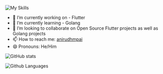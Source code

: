 ![My Skills](https://skillicons.dev/icons?i=flutter,go,dart,java,kotlin,angular,mongodb,postgres,php)
- 🔭 I’m currently working on - Flutter
- 🌱 I’m currently learning - Golang
- 👯 I’m looking to collaborate on Open Source Flutter projects as well as Golang projects
- 📫 How to reach me: 
  [anirudhmpai](https://in.linkedin.com/in/anirudhmpai)
- 😄 Pronouns: He/Him

![GitHub stats](https://github-readme-stats.vercel.app/api?username=anirudhmpai&show_icons=true&theme=tokyonight)

![Github Languages](https://github-readme-stats.vercel.app/api/top-langs/?username=anirudhmpai)

<!--
**anirudhmpai/anirudhmpai** is a ✨ _special_ ✨ repository because its `README.md` (this file) appears on your GitHub profile.

Here are some ideas to get you started:

- 🔭 I’m currently working on ...
- 🌱 I’m currently learning ...
- 👯 I’m looking to collaborate on ...
- 🤔 I’m looking for help with ...
- 💬 Ask me about ...
- 📫 How to reach me: ...
- 😄 Pronouns: ...
- ⚡ Fun fact: ...
-->
